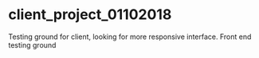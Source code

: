 # client_project_01102018
Testing ground for client, looking for more responsive interface. Front end testing ground
